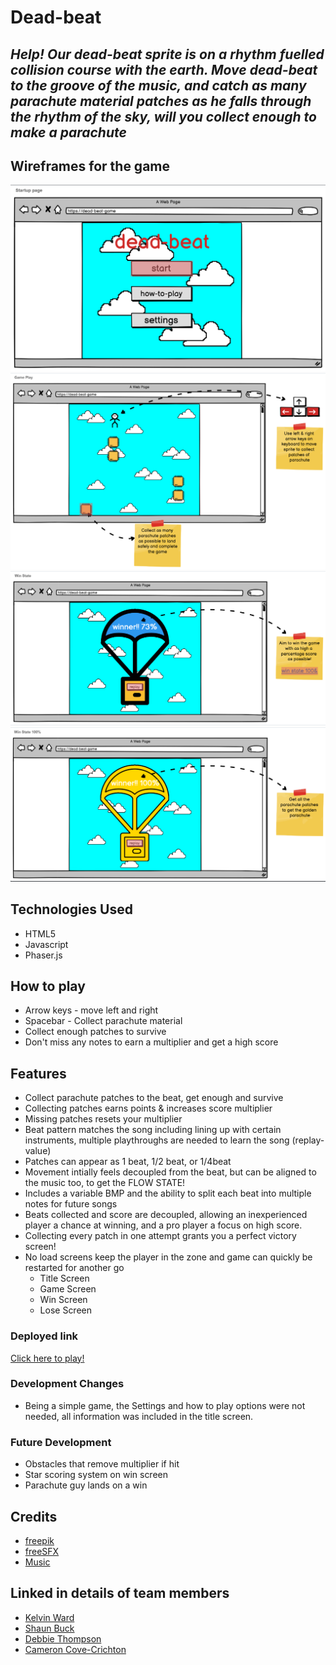 # **Dead-beat**
## *Help! Our dead-beat sprite is on a rhythm fuelled collision course with the earth. Move dead-beat to the groove of the music, and catch as many parachute material patches as he falls through the rhythm of the sky, will you collect enough to make a parachute*

## Wireframes for the game

![Startup wireframe](./wireframes/dead-beat-startup-wireframe.png)
![Gameplay wireframe](./wireframes/dead-beat-gameplay-wireframe.png)
![Win wireframe](./wireframes/dead-beat-win-wireframe.png)
![Perfect win wireframe](./wireframes/dead-beat-win100-wireframe.png)

## Technologies Used

- HTML5
- Javascript
- Phaser.js

## How to play

* Arrow keys - move left and right
* Spacebar - Collect parachute material
* Collect enough patches to survive
* Don't miss any notes to earn a multiplier and get a high score

## Features

- Collect parachute patches to the beat, get enough and survive
- Collecting patches earns points & increases score multiplier
- Missing patches resets your multiplier
- Beat pattern matches the song including lining up with certain instruments, multiple playthroughs are needed to learn the song (replay-value)
- Patches can appear as 1 beat, 1/2 beat, or 1/4beat
- Movement intially feels decoupled from the beat, but can be aligned to the music too, to get the FLOW STATE!
- Includes a variable BMP and the ability to split each beat into multiple notes for future songs
- Beats collected and score are decoupled, allowing an inexperienced player a chance at winning, and a pro player a focus on high score.
- Collecting every patch in one attempt grants you a perfect victory screen!
- No load screens keep the player in the zone and game can quickly be restarted for another go
    - Title Screen
    - Game Screen
    - Win Screen
    - Lose Screen


### Deployed link

[Click here to play!](https://debbiect246.github.io/dead-beat/)


### Development Changes

* Being a simple game, the Settings and how to play options were not needed, all information was included in the title screen.

### Future Development

* Obstacles that remove multiplier if hit
* Star scoring system on win screen
* Parachute guy lands on a win


## Credits

* [freepik](https://www.freepik.com/search?color=orange&format=search&query=patches&type=icon)
* [freeSFX](https://freesfx.co.uk/)
* [Music](https://soundcloud.com/alexproductionsmusic/energetic-rock-vlog-music-by-efficsounds-alex-productions-free-music-hiking-free-music)

## Linked in details of team members
* [Kelvin Ward](https://www.linkedin.com/in/kelvinhere/)
* [Shaun Buck](https://www.linkedin.com/in/shaun-buck-749093221/)
* [Debbie Thompson](//www.linkedin.com/in/debbie-thompson-1baa4733/)
* [Cameron Cove-Crichton](https://www.linkedin.com/in/cameron-cove-crichton-8aa332198/)

